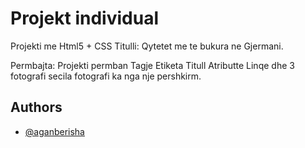 
# Projekt individual

Projekti  me Html5 + CSS 
Titulli:
Qytetet me te bukura ne Gjermani.

Permbajta:
Projekti permban Tagje Etiketa Titull Atributte Linqe dhe  3 fotografi secila fotografi ka nga nje pershkirm.

## Authors

- [@aganberisha](https://github.com/aganberisha)


#

